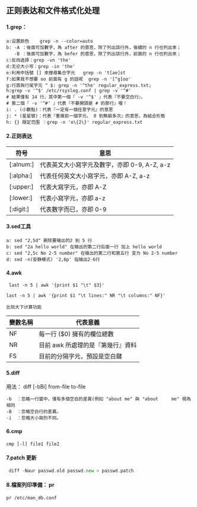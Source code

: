 ## 正则表达和文件格式化处理

#### 1.grep：

````
a:设置颜色    grep -n --color=auto
b: -A ：後面可加數字，為 after 的意思，除了列出該行外，後續的 n 行也列出來；
   -B ：後面可加數字，為 befer 的意思，除了列出該行外，前面的 n 行也列出來；
c:反向选择：grep -vn 'the' 
d:无论大小写：grep -in 'the'
e:利用中括號 [] 來搜尋集合字元   grep -n 't[ae]st
f:如果我不想要 oo 前面有 g 的話呢  grep -n '[^g]oo' 
g:行首與行尾字元 ^ $: grep -n '^the' regular_express.txt; 
h:grep -v '^$' /etc/rsyslog.conf | grep -v '^#'
# 結果僅有 14 行，其中第一個『 -v '^$' 』代表『不要空白行』，
# 第二個『 -v '^#' 』代表『不要開頭是 # 的那行』喔！
i: . (小數點)：代表『一定有一個任意字元』的意思
j: * (星星號)：代表『重複前一個字元， 0 到無窮多次』的意思，為組合形態
h: {} 限定范围 ：grep -n 'o\{2\}' regular_express.txt
````

#### 2.正则表达

| 符号      | 意思                                         |
| --------- | -------------------------------------------- |
| [:alnum:] | 代表英文大小寫字元及數字，亦即 0-9, A-Z, a-z |
| [:alpha:] | 代表任何英文大小寫字元，亦即 A-Z, a-z        |
| [:upper:] | 代表大寫字元，亦即 A-Z                       |
| [:lower:] | 代表小寫字元，亦即 a-z                       |
| [:digit:] | 代表數字而已，亦即 0-9                       |

#### 3.sed工具

````
a: sed "2,5d" 删除要输出的2 到 5 行
b: sed "2a hello world" 在输出的第二行后面一行 加上 hello world
c: sed "2,5c No 2-5 number" 在输出的第二行和第五行 变为 No 2-5 number
d: sed -n(安静模式) '2,6p' 指输出2-6行
````

#### 4.awk

```
 last -n 5 | awk '{print $1 "\t" $3}'
 
last -n 5 | awk '{print $1 "\t lines:" NR "\t columns:" NF}'

比较大下计算功能
```

| 變數名稱 | 代表意義                          |
| -------- | --------------------------------- |
| NF       | 每一行 ($0) 擁有的欄位總數        |
| NR       | 目前 awk 所處理的是『第幾行』資料 |
| FS       | 目前的分隔字元，預設是空白鍵      |

#### 5.diff

用法：  diff [-bBi] from-file to-file

```
-b  ：忽略一行當中，僅有多個空白的差異(例如 "about me" 與 "about     me" 視為相同
-B  ：忽略空白行的差異。
-i  ：忽略大小寫的不同。
```

#### 6.cmp

```
cmp [-l] file1 file2
```

#### 7.patch 更新

```go
 diff -Naur passwd.old passwd.new > passwd.patch
```

#### 8.檔案列印準備： pr

```
pr /etc/man_db.conf
```